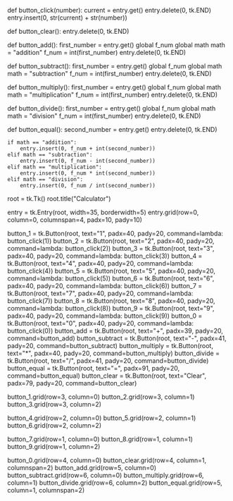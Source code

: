def button_click(number):
    current = entry.get()
    entry.delete(0, tk.END)
    entry.insert(0, str(current) + str(number))

def button_clear():
    entry.delete(0, tk.END)

def button_add():
    first_number = entry.get()
    global f_num
    global math
    math = "addition"
    f_num = int(first_number)
    entry.delete(0, tk.END)

def button_subtract():
    first_number = entry.get()
    global f_num
    global math
    math = "subtraction"
    f_num = int(first_number)
    entry.delete(0, tk.END)

def button_multiply():
    first_number = entry.get()
    global f_num
    global math
    math = "multiplication"
    f_num = int(first_number)
    entry.delete(0, tk.END)

def button_divide():
    first_number = entry.get()
    global f_num
    global math
    math = "division"
    f_num = int(first_number)
    entry.delete(0, tk.END)

def button_equal():
    second_number = entry.get()
    entry.delete(0, tk.END)

    if math == "addition":
        entry.insert(0, f_num + int(second_number))
    elif math == "subtraction":
        entry.insert(0, f_num - int(second_number))
    elif math == "multiplication":
        entry.insert(0, f_num * int(second_number))
    elif math == "division":
        entry.insert(0, f_num / int(second_number))

root = tk.Tk()
root.title("Calculator")

entry = tk.Entry(root, width=35, borderwidth=5)
entry.grid(row=0, column=0, columnspan=4, padx=10, pady=10)

button_1 = tk.Button(root, text="1", padx=40, pady=20, command=lambda: button_click(1))
button_2 = tk.Button(root, text="2", padx=40, pady=20, command=lambda: button_click(2))
button_3 = tk.Button(root, text="3", padx=40, pady=20, command=lambda: button_click(3))
button_4 = tk.Button(root, text="4", padx=40, pady=20, command=lambda: button_click(4))
button_5 = tk.Button(root, text="5", padx=40, pady=20, command=lambda: button_click(5))
button_6 = tk.Button(root, text="6", padx=40, pady=20, command=lambda: button_click(6))
button_7 = tk.Button(root, text="7", padx=40, pady=20, command=lambda: button_click(7))
button_8 = tk.Button(root, text="8", padx=40, pady=20, command=lambda: button_click(8))
button_9 = tk.Button(root, text="9", padx=40, pady=20, command=lambda: button_click(9))
button_0 = tk.Button(root, text="0", padx=40, pady=20, command=lambda: button_click(0))
button_add = tk.Button(root, text="+", padx=39, pady=20, command=button_add)
button_subtract = tk.Button(root, text="-", padx=41, pady=20, command=button_subtract)
button_multiply = tk.Button(root, text="*", padx=40, pady=20, command=button_multiply)
button_divide = tk.Button(root, text="/", padx=41, pady=20, command=button_divide)
button_equal = tk.Button(root, text="=", padx=91, pady=20, command=button_equal)
button_clear = tk.Button(root, text="Clear", padx=79, pady=20, command=button_clear)

button_1.grid(row=3, column=0)
button_2.grid(row=3, column=1)
button_3.grid(row=3, column=2)

button_4.grid(row=2, column=0)
button_5.grid(row=2, column=1)
button_6.grid(row=2, column=2)

button_7.grid(row=1, column=0)
button_8.grid(row=1, column=1)
button_9.grid(row=1, column=2)

button_0.grid(row=4, column=0)
button_clear.grid(row=4, column=1, columnspan=2)
button_add.grid(row=5, column=0)
button_subtract.grid(row=6, column=0)
button_multiply.grid(row=6, column=1)
button_divide.grid(row=6, column=2)
button_equal.grid(row=5, column=1, columnspan=2)
